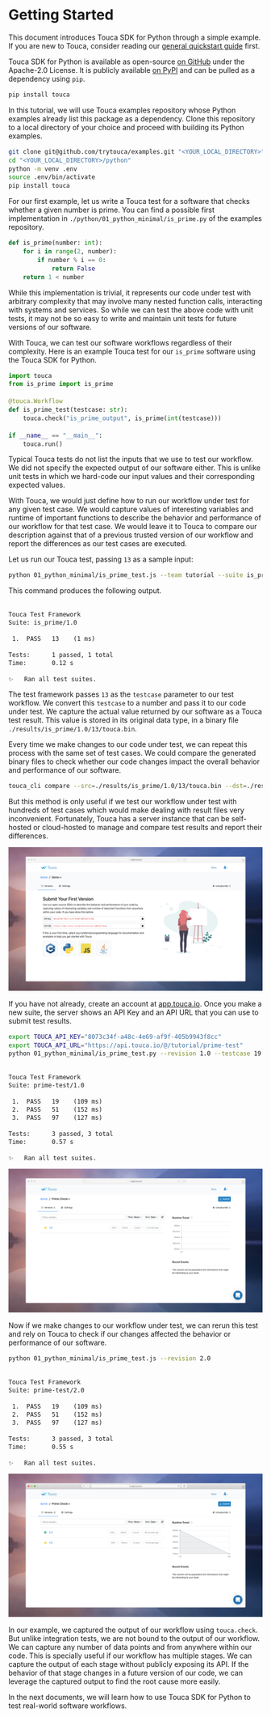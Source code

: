 # Getting Started

This document introduces Touca SDK for Python through a simple example. If you
are new to Touca, consider reading our
[general quickstart guide](../../basics/quickstart.md) first.

Touca SDK for Python is available as open-source
[on GitHub](https://github.com/trytouca/touca-python) under the Apache-2.0
License. It is publicly available [on PyPI](https://pypi.org/project/touca/) and
can be pulled as a dependency using `pip`.

```bash
pip install touca
```

In this tutorial, we will use Touca examples repository whose Python examples
already list this package as a dependency. Clone this repository to a local
directory of your choice and proceed with building its Python examples.

```bash
git clone git@github.com/trytouca/examples.git "<YOUR_LOCAL_DIRECTORY>"
cd "<YOUR_LOCAL_DIRECTORY>/python"
python -m venv .env
source .env/bin/activate
pip install touca
```

For our first example, let us write a Touca test for a software that checks
whether a given number is prime. You can find a possible first implementation in
`./python/01_python_minimal/is_prime.py` of the examples repository.

```python
def is_prime(number: int):
    for i in range(2, number):
        if number % i == 0:
            return False
    return 1 < number
```

While this implementation is trivial, it represents our code under test with
arbitrary complexity that may involve many nested function calls, interacting
with systems and services. So while we can test the above code with unit tests,
it may not be so easy to write and maintain unit tests for future versions of
our software.

With Touca, we can test our software workflows regardless of their complexity.
Here is an example Touca test for our `is_prime` software using the Touca SDK
for Python.

```python
import touca
from is_prime import is_prime

@touca.Workflow
def is_prime_test(testcase: str):
    touca.check("is_prime_output", is_prime(int(testcase)))

if __name__ == "__main__":
    touca.run()
```

Typical Touca tests do not list the inputs that we use to test our workflow. We
did not specify the expected output of our software either. This is unlike unit
tests in which we hard-code our input values and their corresponding expected
values.

With Touca, we would just define how to run our workflow under test for any
given test case. We would capture values of interesting variables and runtime of
important functions to describe the behavior and performance of our workflow for
that test case. We would leave it to Touca to compare our description against
that of a previous trusted version of our workflow and report the differences as
our test cases are executed.

Let us run our Touca test, passing `13` as a sample input:

```bash
python 01_python_minimal/is_prime_test.js --team tutorial --suite is_prime --revision 1.0 --offline --testcase 13
```

This command produces the following output.

```text

Touca Test Framework
Suite: is_prime/1.0

 1.  PASS   13    (1 ms)

Tests:      1 passed, 1 total
Time:       0.12 s

✨   Ran all test suites.

```

The test framework passes `13` as the `testcase` parameter to our test workflow.
We convert this `testcase` to a number and pass it to our code under test. We
capture the actual value returned by our software as a Touca test result. This
value is stored in its original data type, in a binary file
`./results/is_prime/1.0/13/touca.bin`.

Every time we make changes to our code under test, we can repeat this process
with the same set of test cases. We could compare the generated binary files to
check whether our code changes impact the overall behavior and performance of
our software.

```bash
touca_cli compare --src=./results/is_prime/1.0/13/touca.bin --dst=./results/is_prime/1.0/13/touca.bin
```

But this method is only useful if we test our workflow under test with hundreds
of test cases which would make dealing with result files very inconvenient.
Fortunately, Touca has a server instance that can be self-hosted or cloud-hosted
to manage and compare test results and report their differences.

![You will need API Key and API URL to submit test results.](../../.gitbook/assets/touca-submit-first-version.png)

If you have not already, create an account at
[app.touca.io](https://app.touca.io). Once you make a new suite, the server
shows an API Key and an API URL that you can use to submit test results.

```bash
export TOUCA_API_KEY="8073c34f-a48c-4e69-af9f-405b9943f8cc"
export TOUCA_API_URL="https://api.touca.io/@/tutorial/prime-test"
python 01_python_minimal/is_prime_test.py --revision 1.0 --testcase 19 51 97
```

```text

Touca Test Framework
Suite: prime-test/1.0

 1.  PASS   19    (109 ms)
 2.  PASS   51    (152 ms)
 3.  PASS   97    (127 ms)

Tests:      3 passed, 3 total
Time:       0.57 s

✨   Ran all test suites.

```

![Touca server after submitting results for v1.0](../../.gitbook/assets/touca-sdk-quickstart-1.png)

Now if we make changes to our workflow under test, we can rerun this test and
rely on Touca to check if our changes affected the behavior or performance of
our software.

```bash
python 01_python_minimal/is_prime_test.js --revision 2.0
```

```text

Touca Test Framework
Suite: prime-test/2.0

 1.  PASS   19    (109 ms)
 2.  PASS   51    (152 ms)
 3.  PASS   97    (127 ms)

Tests:      3 passed, 3 total
Time:       0.55 s

✨   Ran all test suites.

```

![Touca server after submitting results for v2.0](../../.gitbook/assets/touca-sdk-quickstart-2.png)

In our example, we captured the output of our workflow using `touca.check`. But
unlike integration tests, we are not bound to the output of our workflow. We can
capture any number of data points and from anywhere within our code. This is
specially useful if our workflow has multiple stages. We can capture the output
of each stage without publicly exposing its API. If the behavior of that stage
changes in a future version of our code, we can leverage the captured output to
find the root cause more easily.

In the next documents, we will learn how to use Touca SDK for Python to test
real-world software workflows.
